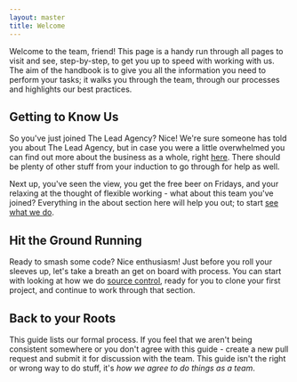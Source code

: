 ```yaml
---
layout: master
title: Welcome
---
```


Welcome to the team, friend! This page is a handy run through all pages to visit and see, step-by-step, to get you up to speed with working with us. The aim of the handbook is to give you all the information you need to perform your tasks; it walks you through the team, through our processes and highlights our best practices. 

## Getting to Know Us

So you've just joined The Lead Agency? Nice! We're sure someone has told you about The Lead Agency, but in case you were a little overwhelmed you can find out more about the business as a whole, right [here](https://www.theleadagency.com/about-us/). There should be plenty of other stuff from your induction to go through for help as well.

Next up, you've seen the view, you get the free beer on Fridays, and your relaxing at the thought of flexible working - what about this team you've joined? Everything in the about section here will help you out; to start [see what we do](docs/what-we-do).

## Hit the Ground Running

Ready to smash some code? Nice enthusiasm! Just before you roll your sleeves up, let's take a breath an get on board with process. You can start with looking at how we do [source control](docs/source-control), ready for you to clone your first project, and continue to work through that section.

## Back to your Roots

This guide lists our formal process. If you feel that we aren't being consistent somewhere or you don't agree with this guide - create a new pull request and submit it for discussion with the team. This guide isn't the right or wrong way to do stuff, it's *how we agree to do things as a team*.